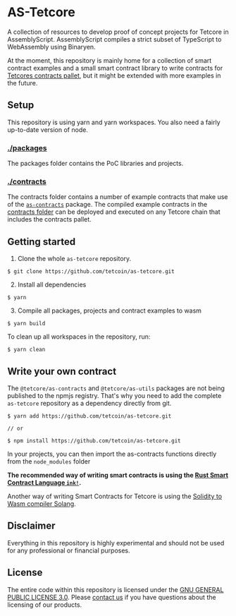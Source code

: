 # AS-Tetcore

A collection of resources to develop proof of concept projects for Tetcore in AssemblyScript.
AssemblyScript compiles a strict subset of TypeScript to WebAssembly using Binaryen.

At the moment, this repository is mainly home for a collection of smart contract examples and a small smart contract library to write contracts for [Tetcores contracts pallet](https://github.com/tetcoin/tetcore/tree/master/frame/contracts), but it might be extended with more examples in the future.

## Setup

This repository is using yarn and yarn workspaces. You also need a fairly up-to-date version of node.

### [./packages](packages)

The packages folder contains the PoC libraries and projects.

### [./contracts](contracts)

The contracts folder contains a number of example contracts that make use of the [`as-contracts`](packages/as-contracts) package.
The compiled example contracts in the [contracts folder](contracts) can be deployed and executed on any Tetcore chain that includes the contracts pallet.

## Getting started

1. Clone the whole `as-tetcore` repository.

```
$ git clone https://github.com/tetcoin/as-tetcore.git
```

2. Install all dependencies

```
$ yarn
```

3. Compile all packages, projects and contract examples to wasm

```
$ yarn build
```

To clean up all workspaces in the repository, run:

```
$ yarn clean
```

## Write your own contract

The `@tetcore/as-contracts` and `@tetcore/as-utils` packages are not being published to the npmjs registry. That's why you need to add the complete `as-tetcore` repository as a dependency directly from git.

```
$ yarn add https://github.com/tetcoin/as-tetcore.git

// or

$ npm install https://github.com/tetcoin/as-tetcore.git
```

In your projects, you can then import the as-contracts functions directly from the `node_modules` folder

**The recommended way of writing smart contracts is using the [Rust Smart Contract Language `ink!`](https://github.com/tetcoin/ink).**

Another way of writing Smart Contracts for Tetcore is using the [Solidity to Wasm compiler Solang](https://solang.readthedocs.io/en/latest/running.html#using-solang-with-tetcore).

## Disclaimer

Everything in this repository is highly experimental and should not be used for any professional or financial purposes.

## License

The entire code within this repository is licensed under the [GNU GENERAL PUBLIC LICENSE 3.0](LICENSE). Please [contact us](https://www.tetcoin.org/contact/) if you have questions about the licensing of our products.
